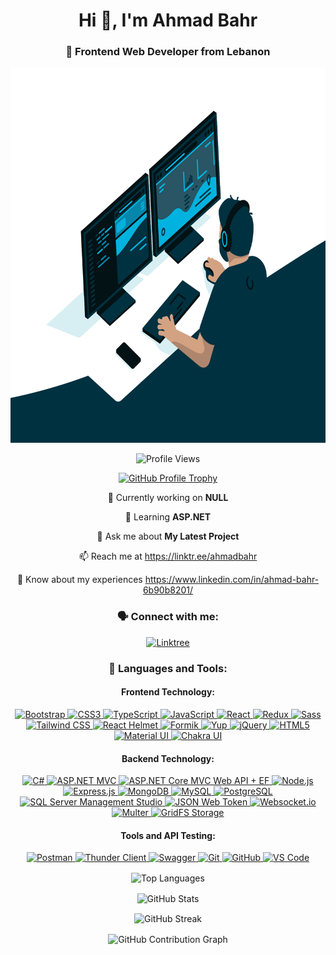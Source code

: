 <h1 align="center">Hi 👋, I'm Ahmad Bahr</h1>
<h3 align="center">🚀 Frontend Web Developer from Lebanon</h3>

<p align="center"> 
  <img src="https://raw.githubusercontent.com/luoyger/luoyger/main/code.gif" width="1000" height="600" alt="Coding" /> 
</p>

<p align="center"> 
  <img src="https://komarev.com/ghpvc/?username=ahmadbahr&label=Profile%20views&color=0e75b6&style=flat" alt="Profile Views" /> 
</p>

<p align="center"> 
  <a href="https://github.com/ryo-ma/github-profile-trophy">
    <img src="https://github-profile-trophy.vercel.app/?username=ahmadbahr" alt="GitHub Profile Trophy" />
  </a>
</p>

<p align="center">🔭 Currently working on <strong>NULL</strong></p>

<p align="center">🌱 Learning <strong>ASP.NET</strong></p>

<p align="center">💬 Ask me about <strong>My Latest Project</strong></p>

<p align="center">📫 Reach me at <a href="https://linktr.ee/ahmadbahr">https://linktr.ee/ahmadbahr</a></p>

<p align="center">📄 Know about my experiences <a href="https://www.linkedin.com/in/ahmad-bahr-6b90b8201/">https://www.linkedin.com/in/ahmad-bahr-6b90b8201/</a></p>

<h3 align="center">🗣️ Connect with me:</h3>
<p align="center">
  <a href="https://linktr.ee/ahmadbahr" target="_blank">
    <img src="https://img.shields.io/badge/-Linktree-39E09B?style=for-the-badge&logo=linktree&logoColor=white" alt="Linktree" />
  </a>
</p>

<h3 align="center"> 🔨 Languages and Tools:</h3>

<h4 align="center">Frontend Technology:</h4>
<p align="center">
  <a href="https://getbootstrap.com">
    <img src="https://img.shields.io/badge/Bootstrap-563D7C?style=for-the-badge&logo=bootstrap&logoColor=white" alt="Bootstrap" />
  </a>
  <a href="https://www.w3schools.com/css/">
    <img src="https://img.shields.io/badge/CSS3-1572B6?style=for-the-badge&logo=css3&logoColor=white" alt="CSS3" />
  </a>
  <a href="https://www.typescriptlang.org/">
    <img src="https://img.shields.io/badge/TypeScript-3178C6?style=for-the-badge&logo=typescript&logoColor=white" alt="TypeScript" />
  </a>
  <a href="https://www.javascript.com/">
    <img src="https://img.shields.io/badge/JavaScript-F7DF1E?style=for-the-badge&logo=javascript&logoColor=black" alt="JavaScript" />
  </a>
  <a href="https://reactjs.org/">
    <img src="https://img.shields.io/badge/React-61DAFB?style=for-the-badge&logo=react&logoColor=white" alt="React" />
  </a>
  <a href="https://redux.js.org">
    <img src="https://img.shields.io/badge/Redux-764ABC?style=for-the-badge&logo=redux&logoColor=white" alt="Redux" />
  </a>
  <a href="https://sass-lang.com">
    <img src="https://img.shields.io/badge/Sass-CC6699?style=for-the-badge&logo=sass&logoColor=white" alt="Sass" />
  </a>
  <a href="https://tailwindcss.com">
    <img src="https://img.shields.io/badge/Tailwind_CSS-38B2AC?style=for-the-badge&logo=tailwind-css&logoColor=white" alt="Tailwind CSS" />
  </a>
  <a href="https://reactjs.org/docs/helmet.html">
    <img src="https://img.shields.io/badge/React_Helmet-61DAFB?style=for-the-badge&logo=react&logoColor=white" alt="React Helmet" />
  </a>
  <a href="https://formik.org/">
    <img src="https://img.shields.io/badge/Formik-4F5B93?style=for-the-badge&logo=formik&logoColor=white" alt="Formik" />
  </a>
  <a href="https://www.npmjs.com/package/yup">
    <img src="https://img.shields.io/badge/Yup-4A4A55?style=for-the-badge&logo=yup&logoColor=white" alt="Yup" />
  </a>
  <a href="https://jquery.com">
    <img src="https://img.shields.io/badge/jQuery-0769AD?style=for-the-badge&logo=jquery&logoColor=white" alt="jQuery" />
  </a>
  <a href="https://gulpjs.com">
    <img src="https://img.shields.io/badge/HTML5-E34F26?style=for-the-badge&logo=html5&logoColor=white" alt="HTML5" />
  </a>
  <a href="https://material-ui.com/">
    <img src="https://img.shields.io/badge/Material_UI-0081CB?style=for-the-badge&logo=material-ui&logoColor=white" alt="Material UI" />
  </a>
  <a href="https://chakra-ui.com/">
    <img src="https://img.shields.io/badge/Chakra_UI-319795?style=for-the-badge&logo=chakra-ui&logoColor=white" alt="Chakra UI" />
  </a>
</p>

<h4 align="center">Backend Technology:</h4>
<p align="center">
  <a href="https://www.w3schools.com/cs/">
    <img src="https://img.shields.io/badge/C%23-239120?style=for-the-badge&logo=c-sharp&logoColor=white" alt="C#" />
  </a>
  <a href="https://dotnet.microsoft.com/apps/aspnet/mvc">
    <img src="https://img.shields.io/badge/ASP.NET_+_MVC-512BD4?style=for-the-badge&logo=dotnet&logoColor=white" alt="ASP.NET MVC" />
  </a>
  <a href="https://dotnet.microsoft.com/apps/aspnet/apis">
    <img src="https://img.shields.io/badge/ASP.NET 6_Core_MVC_Web_API_+_EF-512BD4?style=for-the-badge&logo=.net&logoColor=white" alt="ASP.NET Core MVC Web API + EF" />
  </a>
  <a href="https://nodejs.org/">
    <img src="https://img.shields.io/badge/Node.js-339933?style=for-the-badge&logo=node.js&logoColor=white" alt="Node.js" />
  </a>
  <a href="https://expressjs.com/">
    <img src="https://img.shields.io/badge/Express.js-000000?style=for-the-badge&logo=express&logoColor=white" alt="Express.js" />
  </a>
  <a href="https://www.mongodb.com/">
    <img src="https://img.shields.io/badge/MongoDB-47A248?style=for-the-badge&logo=mongodb&logoColor=white" alt="MongoDB" />
  </a>
  <a href="https://www.mysql.com/">
    <img src="https://img.shields.io/badge/MySQL-4479A1?style=for-the-badge&logo=mysql&logoColor=white" alt="MySQL" />
  </a>
  <a href="https://www.postgresql.org">
    <img src="https://img.shields.io/badge/PostgreSQL-336791?style=for-the-badge&logo=postgresql&logoColor=white" alt="PostgreSQL" />
  </a>
  <a href="https://docs.microsoft.com/en-us/sql/ssms/sql-server-management-studio-ssms">
    <img src="https://img.shields.io/badge/SSMS-CC2927?style=for-the-badge&logo=microsoft-sql-server&logoColor=white" alt="SQL Server Management Studio" />
  </a>
  <a href="https://www.npmjs.com/package/jsonwebtoken">
    <img src="https://img.shields.io/badge/JSON_Web_Token-000000?style=for-the-badge&logo=json-web-tokens&logoColor=white" alt="JSON Web Token" />
  </a>
  <a href="https://www.npmjs.com/package/websocket.io">
    <img src="https://img.shields.io/badge/Websocket.io-2F4E78?style=for-the-badge&logo=socket.io&logoColor=white" alt="Websocket.io" />
  </a>
  <a href="https://www.npmjs.com/package/multer">
    <img src="https://img.shields.io/badge/Multer-EA4C89?style=for-the-badge&logo=npm&logoColor=white" alt="Multer" />
  </a>
  <a href="https://www.npmjs.com/package/gridfs-storage">
    <img src="https://img.shields.io/badge/GridFS_Storage-47A248?style=for-the-badge&logo=mongodb&logoColor=white" alt="GridFS Storage" />
  </a>
</p>

<h4 align="center">Tools and API Testing:</h4>
<p align="center">
  <a href="https://www.getpostman.com/">
    <img src="https://img.shields.io/badge/Postman-FF6C37?style=for-the-badge&logo=postman&logoColor=white" alt="Postman" />
  </a>
  <a href="https://www.thunderclient.io/">
    <img src="https://img.shields.io/badge/Thunder_Client-003545?style=for-the-badge&logo=thunderclient&logoColor=white" alt="Thunder Client" />
  </a>
  <a href="https://swagger.io/">
    <img src="https://img.shields.io/badge/Swagger-85EA2D?style=for-the-badge&logo=swagger&logoColor=black" alt="Swagger" />
  </a>
  <a href="https://git-scm.com/">
    <img src="https://img.shields.io/badge/Git-F05032?style=for-the-badge&logo=git&logoColor=white" alt="Git" />
  </a>
  <a href="https://github.com/">
    <img src="https://img.shields.io/badge/GitHub-181717?style=for-the-badge&logo=github&logoColor=white" alt="GitHub" />
  </a>
  <a href="https://code.visualstudio.com/">
    <img src="https://img.shields.io/badge/VS_Code-007ACC?style=for-the-badge&logo=visual-studio-code&logoColor=white" alt="VS Code" />
  </a>
</p>

<p align="center">
  <img align="center" src="https://github-readme-stats.vercel.app/api/top-langs?username=ahmadbahr&show_icons=true&locale=en&layout=compact" alt="Top Languages" />
</p>

<p align="center">
  <img align="center" src="https://github-readme-stats.vercel.app/api?username=ahmadbahr&show_icons=true&locale=en" alt="GitHub Stats" />
</p>

<p align="center">
  <img align="center" src="https://github-readme-streak-stats.herokuapp.com/?user=ahmadbahr&" alt="GitHub Streak" />
</p>

<p align="center">
  <img align="center" src="https://github-readme-activity-graph.cyclic.app/graph?username=ahmadbahr&theme=dracula" alt="GitHub Contribution Graph" />
</p>
